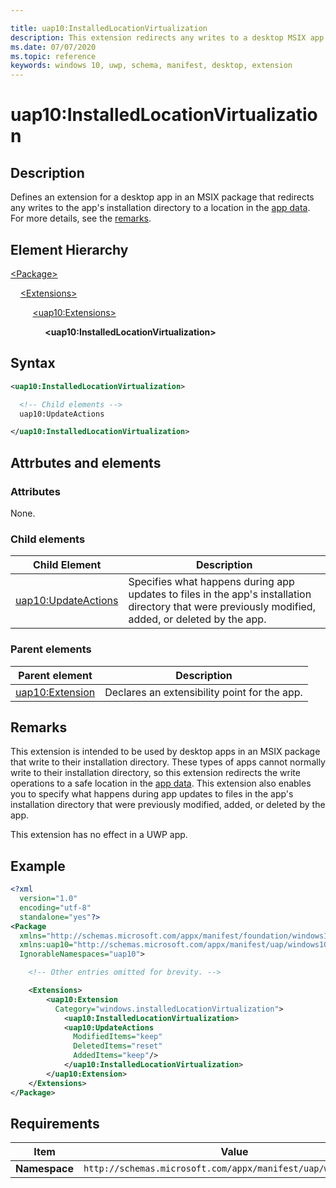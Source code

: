 ```yaml
---

title: uap10:InstalledLocationVirtualization
description: This extension redirects any writes to a desktop MSIX app's installation directory to a location in the app data.
ms.date: 07/07/2020
ms.topic: reference
keywords: windows 10, uwp, schema, manifest, desktop, extension 
---
```


# uap10:InstalledLocationVirtualization

## Description

Defines an extension for a desktop app in an MSIX package that redirects any writes to the app's installation directory to a location in the [app data](/windows/uwp/design/app-settings/store-and-retrieve-app-data). For more details, see the [remarks](#remarks).

## Element Hierarchy

[\<Package\>](element-package.md)

&nbsp;&nbsp;&nbsp;&nbsp;[\<Extensions\>](element-extensions.md)

&nbsp;&nbsp;&nbsp;&nbsp; &nbsp;&nbsp;&nbsp;&nbsp;[\<uap10:Extensions\>](element-uap10-extension.md)

&nbsp;&nbsp;&nbsp;&nbsp; &nbsp;&nbsp;&nbsp;&nbsp; &nbsp;&nbsp;&nbsp;&nbsp;**\<uap10:InstalledLocationVirtualization\>**

## Syntax

```xml
<uap10:InstalledLocationVirtualization>

  <!-- Child elements -->
  uap10:UpdateActions

</uap10:InstalledLocationVirtualization>
```

## Attrbutes and elements

### Attributes

None.

### Child elements

| Child Element | Description |
|-|-|
| [uap10:UpdateActions](element-uap10-updateactions.md) | Specifies what happens during app updates to files in the app's installation directory that were previously modified, added, or deleted by the app. |

### Parent elements

| Parent element | Description |
|-|-|
| [uap10:Extension](element-uap10-extension.md) | Declares an extensibility point for the app. |

## Remarks

This extension is intended to be used by desktop apps in an MSIX package that write to their installation directory. These types of apps cannot normally write to their installation directory, so this extension redirects the write operations to a safe location in the [app data](/windows/uwp/design/app-settings/store-and-retrieve-app-data). This extension also enables you to specify what happens during app updates to files in the app's installation directory that were previously modified, added, or deleted by the app.

This extension has no effect in a UWP app.

## Example

```xml
<?xml
  version="1.0"
  encoding="utf-8"
  standalone="yes"?>
<Package
  xmlns="http://schemas.microsoft.com/appx/manifest/foundation/windows10"
  xmlns:uap10="http://schemas.microsoft.com/appx/manifest/uap/windows10/10"
  IgnorableNamespaces="uap10">

    <!-- Other entries omitted for brevity. -->

    <Extensions>
        <uap10:Extension
          Category="windows.installedLocationVirtualization">
            <uap10:InstalledLocationVirtualization>
            <uap10:UpdateActions
              ModifiedItems="keep"
              DeletedItems="reset"
              AddedItems="keep"/>
            </uap10:InstalledLocationVirtualization>
        </uap10:Extension>
    </Extensions>
</Package>
```

## Requirements

| Item | Value |
|--|--|
| **Namespace** | `http://schemas.microsoft.com/appx/manifest/uap/windows10/10` |

